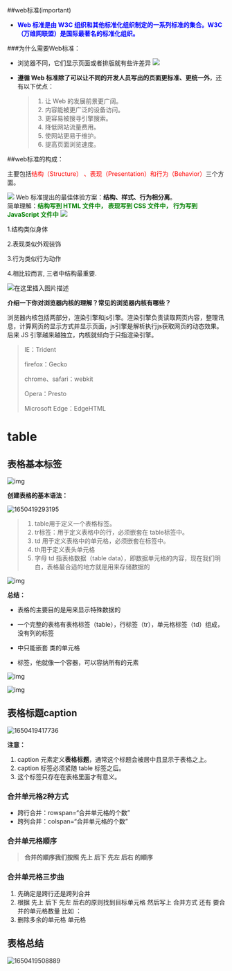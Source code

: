 ##web标准(important)

+  **<font color='blue'>Web 标准是由 W3C 组织和其他标准化组织制定的一系列标准的集合。W3C（万维网联盟）是国际最著名的标准化组织。</font>**

###为什么需要Web标准：

+ 浏览器不同，它们显示页面或者排版就有些许差异
  ![](C:/Users/86186/Desktop/前端开发笔记/images/web标准.png)

+ **遵循 Web 标准除了可以让不同的开发人员写出的页面更标准、更统一外**，还有以下优点：

  > 1. 让 Web 的发展前景更广阔。 
  > 2. 内容能被更广泛的设备访问。
  > 3. 更容易被搜寻引擎搜索。
  > 4. 降低网站流量费用。
  > 5. 使网站更易于维护。
  > 6. 提高页面浏览速度。

##web标准的构成：

主要包括<font color='red'>结构（Structure） 、表现（Presentation）和行为（Behavior）</font>三个方面。

![](C:/Users/86186/Desktop/前端开发笔记/images/图片45.png)
Web 标准提出的最佳体验方案：**结构、样式、行为相分离**。  
简单理解：**<font color='green'>结构写到 HTML 文件中， 表现写到 CSS 文件中， 行为写到 JavaScript 文件中</font>**
![](C:/Users/86186/Desktop/前端开发笔记/images/鸟.png)

1.结构类似身体

2.表现类似外观装饰

3.行为类似行为动作

4.相比较而言, 三者中结构最重要.

 ![在这里插入图片描述](https://img-blog.csdnimg.cn/20200528091021219.png?x-oss-process=image/watermark,type_ZmFuZ3poZW5naGVpdGk,shadow_10,text_aHR0cHM6Ly9ibG9nLmNzZG4ubmV0L1NhdGFuX0Rldmls,size_16,color_FFFFFF,t_70#pic_center) 

**介绍一下你对浏览器内核的理解？常见的浏览器内核有哪些？**

浏览器内核包括两部分，渲染引擎和js引擎。渲染引擎负责读取网页内容，整理讯息，计算网页的显示方式并显示页面，js引擎是解析执行js获取网页的动态效果。 后来 JS 引擎越来越独立，内核就倾向于只指渲染引擎。

> IE：Trident
>
> firefox：Gecko
>
> chrome、safari：webkit
>
> Opera：Presto
>
> Microsoft Edge：EdgeHTML

# table

## 表格基本标签

 ![img](https://img-blog.csdnimg.cn/20200528105253736.png?x-oss-process=image/watermark,type_ZmFuZ3poZW5naGVpdGk,shadow_10,text_aHR0cHM6Ly9ibG9nLmNzZG4ubmV0L1NhdGFuX0Rldmls,size_16,color_FFFFFF,t_70#pic_center) 

 **创建表格的基本语法：** 

![1650419293195](C:\Users\86186\AppData\Roaming\Typora\typora-user-images\1650419293195.png)

> 1. table用于定义一个表格标签。
> 2. tr标签：用于定义表格中的行，必须嵌套在 table标签中。
> 3. td 用于定义表格中的单元格，必须嵌套在标签中。
> 4. th用于定义表头单元格
> 5. 字母 td 指表格数据（table data），即数据单元格的内容，现在我们明白，表格最合适的地方就是用来存储数据的

 ![img](https://img-blog.csdnimg.cn/2020052810541352.jpg?x-oss-process=image/watermark,type_ZmFuZ3poZW5naGVpdGk,shadow_10,text_aHR0cHM6Ly9ibG9nLmNzZG4ubmV0L1NhdGFuX0Rldmls,size_16,color_FFFFFF,t_70#pic_center) 

**总结：**

- 表格的主要目的是用来显示特殊数据的
- 一个完整的表格有表格标签（table），行标签（tr），单元格标签（td）组成，没有列的标签

- 中只能嵌套 类的单元格
- 标签，他就像一个容器，可以容纳所有的元素

 ![img](https://img-blog.csdnimg.cn/20200528105429377.png?x-oss-process=image/watermark,type_ZmFuZ3poZW5naGVpdGk,shadow_10,text_aHR0cHM6Ly9ibG9nLmNzZG4ubmV0L1NhdGFuX0Rldmls,size_16,color_FFFFFF,t_70#pic_center) 

 ![img](https://img-blog.csdnimg.cn/20200528105445841.jpg?x-oss-process=image/watermark,type_ZmFuZ3poZW5naGVpdGk,shadow_10,text_aHR0cHM6Ly9ibG9nLmNzZG4ubmV0L1NhdGFuX0Rldmls,size_16,color_FFFFFF,t_70#pic_center) 

## 表格标题caption

![1650419417736](C:\Users\86186\AppData\Roaming\Typora\typora-user-images\1650419417736.png)

**注意：**

1. caption 元素定义**表格标题**，通常这个标题会被居中且显示于表格之上。
2. caption 标签必须紧随 table 标签之后。
3. 这个标签只存在在表格里面才有意义。

### 合并单元格2种方式

- 跨行合并：rowspan=“合并单元格的个数”
- 跨列合并：colspan=“合并单元格的个数”

### 合并单元格顺序

> **合并的顺序我们按照 先上 后下 先左 后右 的顺序**

### 合并单元格三步曲

1. 先确定是跨行还是跨列合并
2. 根据 先上 后下 先左 后右的原则找到目标单元格 然后写上 合并方式 还有 要合并的单元格数量 比如 ：
3. 删除多余的单元格 单元格

## 表格总结

![1650419508889](C:\Users\86186\AppData\Roaming\Typora\typora-user-images\1650419508889.png)


